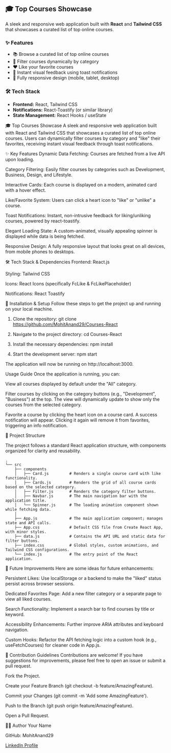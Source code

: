 
## 🎓 Top Courses Showcase

A sleek and responsive web application built with **React** and **Tailwind CSS** that showcases a curated list of top online courses.

### ✨ Features

* 📚 Browse a curated list of top online courses
* 🔎 Filter courses dynamically by category
* ❤️ Like your favorite courses
* 🔔 Instant visual feedback using toast notifications
* 📱 Fully responsive design (mobile, tablet, desktop)

### 🛠️ Tech Stack

* **Frontend:** React, Tailwind CSS
* **Notifications:** React-Toastify (or similar library)
* **State Management:** React Hooks / useState




🎓 Top Courses Showcase
A sleek and responsive web application built with React and Tailwind CSS that showcases a curated list of top online courses. Users can dynamically filter courses by category and "like" their favorites, receiving instant visual feedback through toast notifications.

✨ Key Features
Dynamic Data Fetching: Courses are fetched from a live API upon loading.

Category Filtering: Easily filter courses by categories such as Development, Business, Design, and Lifestyle.

Interactive Cards: Each course is displayed on a modern, animated card with a hover effect.

Like/Favorite System: Users can click a heart icon to "like" or "unlike" a course.

Toast Notifications: Instant, non-intrusive feedback for liking/unliking courses, powered by react-toastify.

Elegant Loading State: A custom-animated, visually appealing spinner is displayed while data is being fetched.

Responsive Design: A fully responsive layout that looks great on all devices, from mobile phones to desktops.

🛠️ Tech Stack & Dependencies
Frontend: React.js

Styling: Tailwind CSS

Icons: React Icons (specifically FcLike & FcLikePlaceholder)

Notifications: React Toastify

🚀 Installation & Setup
Follow these steps to get the project up and running on your local machine.

1. Clone the repository:
git clone https://github.com/MohitAnand29/Courses-React

2. Navigate to the project directory:
cd Courses-React

3. Install the necessary dependencies:
npm install

4. Start the development server:
npm start

The application will now be running on http://localhost:3000.


Usage Guide
Once the application is running, you can:

View all courses displayed by default under the "All" category.

Filter courses by clicking on the category buttons (e.g., "Development", "Business") at the top. The view will dynamically update to show only the courses from the selected category.

Favorite a course by clicking the heart icon on a course card. A success notification will appear. Clicking it again will remove it from favorites, triggering an info notification.

📁 Project Structure

The project follows a standard React application structure, with components organized for clarity and reusability.

```
.
└── src
    ├── components
    │   ├── Card.js         # Renders a single course card with like functionality.
    │   ├── Cards.js        # Renders the grid of all course cards based on the selected category.
    │   ├── Filter.js       # Renders the category filter buttons.
    │   ├── Navbar.js       # The main navigation bar with the application title.
    │   └── Spinner.js      # The loading animation component shown while fetching data.
    │
    ├── App.js              # The main application component; manages state and API calls.
    ├── App.css             # Default CSS file from Create React App, with minor styles.
    ├── data.js             # Contains the API URL and static data for filter buttons.
    ├── index.css           # Global styles, custom animations, and Tailwind CSS configurations.
    └── index.js            # The entry point of the React application.
```

🔮 Future Improvements
Here are some ideas for future enhancements:

Persistent Likes: Use localStorage or a backend to make the "liked" status persist across browser sessions.

Dedicated Favorites Page: Add a new filter category or a separate page to view all liked courses.

Search Functionality: Implement a search bar to find courses by title or keyword.

Accessibility Enhancements: Further improve ARIA attributes and keyboard navigation.

Custom Hooks: Refactor the API fetching logic into a custom hook (e.g., useFetchCourses) for cleaner code in App.js.

🤝 Contribution Guidelines
Contributions are welcome! If you have suggestions for improvements, please feel free to open an issue or submit a pull request.

Fork the Project.

Create your Feature Branch (git checkout -b feature/AmazingFeature).

Commit your Changes (git commit -m 'Add some AmazingFeature').

Push to the Branch (git push origin feature/AmazingFeature).

Open a Pull Request.

👨‍💻 Author
Your Name

GitHub: MohitAnand29

[LinkedIn Profile](https://www.linkedin.com/in/mohit-anand-981a55259/)
